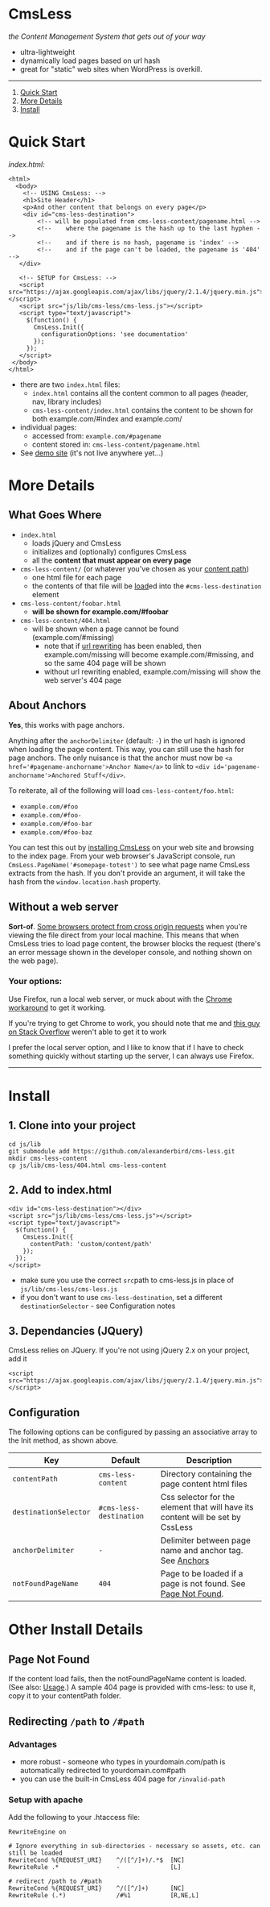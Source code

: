 # CmsLess
_the Content Management System that gets out of your way_

* ultra-lightweight 
* dynamically load pages based on url hash
* great for "static" web sites when WordPress is overkill. 

---

1. [Quick Start](#QuickStart)
2. [More Details](#MoreDetails)
3. [Install](#Install)

# <a name="QuickStart"></a>Quick Start
_index.html:_

    <html>
      <body>
        <!-- USING CmsLess: -->
        <h1>Site Header</h1>
        <p>And other content that belongs on every page</p>
        <div id="cms-less-destination">
        	<!-- will be populated from cms-less-content/pagename.html -->
        	<!-- 	where the pagename is the hash up to the last hyphen -->
        	<!-- 	and if there is no hash, pagename is 'index' -->
        	<!-- 	and if the page can't be loaded, the pagename is '404' -->
       </div>
       
       <!-- SETUP for CmsLess: -->
       <script src="https://ajax.googleapis.com/ajax/libs/jquery/2.1.4/jquery.min.js"></script>
       <script src="js/lib/cms-less/cms-less.js"></script>
       <script type="text/javascript">
         $(function() {
           CmsLess.Init({
             configurationOptions: 'see documentation'
           });
         });
       </script>
     </body>
   	</html>
   	
* there are two `index.html` files: 
	* `index.html` contains all the content common to all pages (header, nav, library includes)
	* `cms-less-content/index.html` contains the content to be shown for both example.com/#index and example.com/
* individual pages:
	* accessed from: `example.com/#pagename`
	* content stored in: `cms-less-content/pagename.html`
* See [demo site](https://github.com/alexanderbird/cms-less-demo) (it's not live anywhere yet...)
   	
# <a name="MoreDetails"></a>More Details
## What Goes Where
* `index.html`
	* loads jQuery and CmsLess
	* initializes and (optionally) configures CmsLess
	* all the **content that must appear on every page**
* `cms-less-content/` (or whatever you've chosen as your [content path](#Configuration))
	* one html file for each page
	* the contents of that file will be [load](http://api.jquery.com/load/)ed into the `#cms-less-destination` element
* `cms-less-content/foobar.html`
	* **will be shown for example.com/#foobar**
* `cms-less-content/404.html `
	* will be shown when a page cannot be found (example.com/#missing)
		* note that if [url rewriting](#UrlRewriting) has been enabled, then example.com/missing will become example.com/#missing, and so the same 404 page will be shown
		* without url rewriting enabled, example.com/missing will show the web server's 404 page

## <a name="Anchors"></a>About Anchors
**Yes**, this works with page anchors. 

Anything after the `anchorDelimiter` (default: `-`) in the url hash is ignored when loading the page content. This way, you can still use the hash for page anchors. The only nuisance is that the anchor must now be `<a href='#pagename-anchorname'>Anchor Name</a>` to link to `<div id='pagename-anchorname'>Anchored Stuff</div>`. 

To reiterate, all of the following will load `cms-less-content/foo.html`:

* `example.com/#foo`
* `example.com/#foo-`
* `example.com/#foo-bar`
* `example.com/#foo-baz`

You can test this out by [installing CmsLess](#Install) on your web site and browsing to the index page. From your web browser's JavaScript console, run `CmsLess.PageName('#somepage-totest')` to see what page name CmsLess extracts from the hash. If you don't provide an argument, it will take the hash from the `window.location.hash` property. 

## Without a web server
**Sort-of**. [Some browsers protect from cross origin requests](http://stackoverflow.com/questions/20041656/xmlhttprequest-cannot-load-file-cross-origin-requests-are-only-supported-for-ht) when you're viewing the file direct from your local machine. This means that when CmsLess tries to load page content, the browser blocks the request (there's an error message shown in the developer console, and nothing shown on the web page).

### Your options:
Use Firefox, run a local web server, or muck about with the [Chrome workaround](http://stackoverflow.com/questions/18586921/how-to-launch-html-using-chrome-at-allow-file-access-from-files-mode) to get it working. 

If you're trying to get Chrome to work, you should note that me and [this guy on Stack Overflow](http://stackoverflow.com/questions/20041656/xmlhttprequest-cannot-load-file-cross-origin-requests-are-only-supported-for-ht) weren't able to get it to work

I prefer the local server option, and I like to know that if I have to check something quickly without starting up the server, I can always use Firefox. 

---

# <a name="Install"></a>Install
## 1. Clone into your project
    cd js/lib
    git submodule add https://github.com/alexanderbird/cms-less.git
    mkdir cms-less-content
    cp js/lib/cms-less/404.html cms-less-content
    
## 2. Add to index.html

    <div id="cms-less-destination"></div>
    <script src="js/lib/cms-less/cms-less.js"></script>
    <script type="text/javascript">
      $(function() {
        CmsLess.Init({
          contentPath: 'custom/content/path'
        });
      });
    </script>

* make sure you use the correct `src`path to cms-less.js in place of `js/lib/cms-less/cms-less.js`
* if you don't want to use `cms-less-destination`, set a different `destinationSelector` - see Configuration notes

## 3. Dependancies (JQuery)
CmsLess relies on JQuery. If you're not using jQuery 2.x on your project, add it

    <script src="https://ajax.googleapis.com/ajax/libs/jquery/2.1.4/jquery.min.js"></script>
    

## <a name="Configuration"></a>Configuration
The following options can be configured by passing an associative array to the Init method, as shown above.

| Key | Default | Description |
|-----|---------|-------------|
|`contentPath`|`cms-less-content`|Directory containing the page content html files|
|`destinationSelector`|`#cms-less-destination`| Css selector for the element that will have its content will be set by CssLess |
|`anchorDelimiter`|`-`|Delimiter between page name and anchor tag. See [Anchors](#Anchors)|
|`notFoundPageName`|`404`|Page to be loaded if a page is not found. See [Page Not Found](#PageNotFound).|


# Other Install Details

## <a name="PageNotFound"></a>Page Not Found
If the content load fails, then the notFoundPageName content is loaded. (See also: [Usage](#Usage).) A sample 404 page is provided with cms-less: to use it, copy it to your contentPath folder. 

## <a name="UrlRewriting"></a>Redirecting `/path` to `/#path`
### Advantages
* more robust - someone who types in yourdomain.com/path is automatically redirected to yourdomain.com#path
* you can use the built-in CmsLess 404 page for `/invalid-path`

### Setup with apache
Add the following to your .htaccess file: 

    RewriteEngine on

    # Ignore everything in sub-directories - necessary so assets, etc. can still be loaded
    RewriteCond %{REQUEST_URI}    ^/([^/]+)/.*$  [NC]
    RewriteRule .*                -              [L]

    # redirect /path to /#path
    RewriteCond %{REQUEST_URI}    ^/([^/]+)      [NC]
    RewriteRule (.*)              /#%1           [R,NE,L]
    

    
